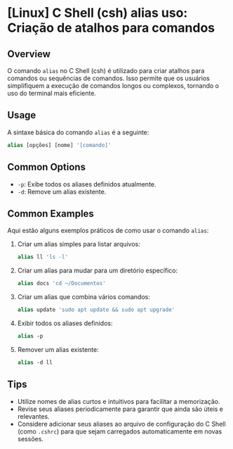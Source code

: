 # [Linux] C Shell (csh) alias uso: Criação de atalhos para comandos

## Overview
O comando `alias` no C Shell (csh) é utilizado para criar atalhos para comandos ou sequências de comandos. Isso permite que os usuários simplifiquem a execução de comandos longos ou complexos, tornando o uso do terminal mais eficiente.

## Usage
A sintaxe básica do comando `alias` é a seguinte:

```csh
alias [opções] [nome] '[comando]'
```

## Common Options
- `-p`: Exibe todos os aliases definidos atualmente.
- `-d`: Remove um alias existente.

## Common Examples
Aqui estão alguns exemplos práticos de como usar o comando `alias`:

1. Criar um alias simples para listar arquivos:
   ```csh
   alias ll 'ls -l'
   ```

2. Criar um alias para mudar para um diretório específico:
   ```csh
   alias docs 'cd ~/Documentos'
   ```

3. Criar um alias que combina vários comandos:
   ```csh
   alias update 'sudo apt update && sudo apt upgrade'
   ```

4. Exibir todos os aliases definidos:
   ```csh
   alias -p
   ```

5. Remover um alias existente:
   ```csh
   alias -d ll
   ```

## Tips
- Utilize nomes de alias curtos e intuitivos para facilitar a memorização.
- Revise seus aliases periodicamente para garantir que ainda são úteis e relevantes.
- Considere adicionar seus aliases ao arquivo de configuração do C Shell (como `.cshrc`) para que sejam carregados automaticamente em novas sessões.